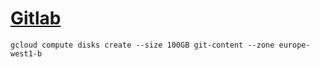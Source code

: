 # [Gitlab](https://about.gitlab.com/)

```
gcloud compute disks create --size 100GB git-content --zone europe-west1-b
```
